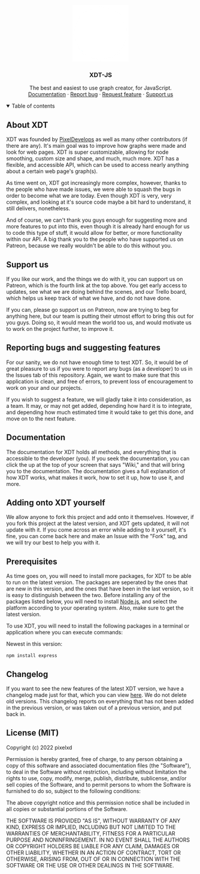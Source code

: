<p align="center">

</p>
<br />
<p align="center">
  <img src="assets/images/logo.png" alt="Logo" width="150" height="150">
  <h3 align="center">XDT-JS</h3>
  <p align="center">
    The best and easiest to use graph creator, for JavaScript.
    <br>
    <a href="https://github.com/PixelDevelops/xdt-js/wiki">Documentation</a>
    ·
    <a href="https://github.com/PixelDevelops/xdt-js/issues">Report bug</a>
    ·
    <a href="https://github.com/PixelDevelops/xdt-js/issues">Request feature</a>
    ·
    <a href="">Support us</a>
  </p>
</p>
  
<details open="open">
  <summary>Table of contents</summary>
  <ol>
    
  </ol>
</details>

## About XDT
XDT was founded by [PixelDevelops](https://github.com/PixelDevelops) as well as many other contributors (if there are any). It's main goal was to improve how graphs were made and look for web pages. XDT is super customizable, allowing for node smoothing, custom size and shape, and much, much more. XDT has a flexible, and accessible API, which can be used to access nearly anything about a certain web page's graph(s).

As time went on, XDT got increasingly more complex, however, thanks to the people who have made issues, we were able to squash the bugs in order to become what we are today. Even though XDT is very, very complex, and looking at it's source code maybe a bit hard to understand, it still delivers, nonetheless.

And of course, we can't thank you guys enough for suggesting more and more features to put into this, even though it is already hard enough for us to code this type of stuff, it would allow for better, or more functionality within our API. A big thank you to the people who have supported us on Patreon, because we really wouldn't be able to do this without you.

## Support us
If you like our work, and the things we do with it, you can support us on Patreon, which is the fourth link at the top above. You get early access to updates, see what we are doing behind the scenes, and our Trello board, which helps us keep track of what we have, and do not have done.

If you can, please go support us on Patreon, now are trying to beg for anything here, but our team is putting their utmost effort to bring this out for you guys. Doing so, it would mean the world too us, and would motivate us to work on the project further, to improve it.

## Reporting bugs and suggesting features
For our sanity, we do not have enough time to test XDT. So, it would be of great pleasure to us if you were to report any bugs (as a developer) to us in the Issues tab of this repository. Again, we want to make sure that this application is clean, and free of errors, to prevent loss of encouragement to work on your and our projects.

If you wish to suggest a feature, we will gladly take it into consideration, as a team. It may, or may not get added, depending how hard it is to integrate, and depending how much estimated time it would take to get this done, and move on to the next feature.

## Documentation
The documentation for XDT holds all methods, and everything that is accessible to the developer (you). If you seek the documentation, you can click the up at the top of your screen that says "Wiki," and that will bring you to the documentation. The documentation gives a full explanation of how XDT works, what makes it work, how to set it up, how to use it, and more.

## Adding onto XDT yourself
We allow anyone to fork this project and add onto it themselves. However, if you fork this project at the latest version, and XDT gets updated, it will not update with it. If you come across an error while adding to it yourself, it's fine, you can come back here and make an Issue with the "Fork" tag, and we will try our best to help you with it.

## Prerequisites
As time goes on, you will need to install more packages, for XDT to be able to run on the latest version. The packages are seperated by the ones that are new in this version, and the ones that have been in the last version, so it is easy to distinguish between the two. Before installing any of the packages listed below, you will need to install [Node.js](https://nodejs.org/), and select the platform according to your operating system. Also, make sure to get the latest version.

To use XDT, you will need to install the following packages in a terminal or application where you can execute commands:

Newest in this version:
```
npm install express
```

## Changelog
If you want to see the new features of the latest XDT version, we have a changelog made just for that, which you can view [here](https://github.com/PixelDevelops/xdt-js/blob/main/CHANGELOG.md). We do not delete old versions. This changelog reports on everything that has not been added in the previous version, or was taken out of a previous version, and put back in.

## License (MIT)
Copyright (c) 2022 pixelxd

Permission is hereby granted, free of charge, to any person obtaining a copy
of this software and associated documentation files (the "Software"), to deal
in the Software without restriction, including without limitation the rights
to use, copy, modify, merge, publish, distribute, sublicense, and/or sell
copies of the Software, and to permit persons to whom the Software is
furnished to do so, subject to the following conditions:

The above copyright notice and this permission notice shall be included in all
copies or substantial portions of the Software.

THE SOFTWARE IS PROVIDED "AS IS", WITHOUT WARRANTY OF ANY KIND, EXPRESS OR
IMPLIED, INCLUDING BUT NOT LIMITED TO THE WARRANTIES OF MERCHANTABILITY,
FITNESS FOR A PARTICULAR PURPOSE AND NONINFRINGEMENT. IN NO EVENT SHALL THE
AUTHORS OR COPYRIGHT HOLDERS BE LIABLE FOR ANY CLAIM, DAMAGES OR OTHER
LIABILITY, WHETHER IN AN ACTION OF CONTRACT, TORT OR OTHERWISE, ARISING FROM,
OUT OF OR IN CONNECTION WITH THE SOFTWARE OR THE USE OR OTHER DEALINGS IN THE
SOFTWARE.
